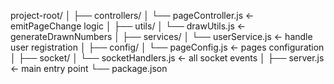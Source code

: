 project-root/
│
├── controllers/
│   └── pageController.js        ← emitPageChange logic
│
├── utils/
│   └── drawUtils.js             ← generateDrawnNumbers
│
├── services/
│   └── userService.js           ← handle user registration
│
├── config/
│   └── pageConfig.js            ← pages configuration
│
├── socket/
│   └── socketHandlers.js        ← all socket events
│
├── server.js                    ← main entry point
└── package.json
